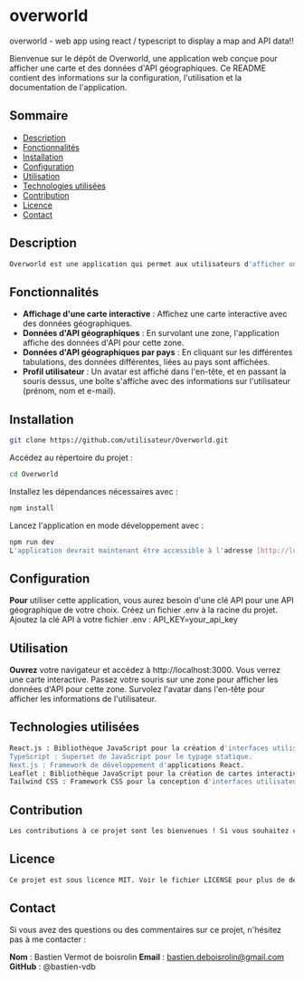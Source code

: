 # overworld

overworld - web app using react / typescript to display a map and API data!!

Bienvenue sur le dépôt de Overworld, une application web conçue pour afficher une carte et des données d'API géographiques. Ce README contient des informations sur la configuration, l'utilisation et la documentation de l'application.

## Sommaire

- [Description](#description)
- [Fonctionnalités](#fonctionnalités)
- [Installation](#installation)
- [Configuration](#configuration)
- [Utilisation](#utilisation)
- [Technologies utilisées](#technologies-utilisées)
- [Contribution](#contribution)
- [Licence](#licence)
- [Contact](#contact)

## Description
```bash
Overworld est une application qui permet aux utilisateurs d'afficher une carte interactive avec des données géographiques. En survolant une ville, un département ou une région, l'application affiche des données d'API pour cette zone.
```

## Fonctionnalités

- **Affichage d'une carte interactive** : Affichez une carte interactive avec des données géographiques.
- **Données d'API géographiques** : En survolant une zone, l'application affiche des données d'API pour cette zone.
- **Données d'API géographiques par pays** : En cliquant sur les différentes tabulations, des données différentes, liées au pays sont affichées.
- **Profil utilisateur** : Un avatar est affiché dans l'en-tête, et en passant la souris dessus, une boîte s'affiche avec des informations sur l'utilisateur (prénom, nom et e-mail).

## Installation
```bash
git clone https://github.com/utilisateur/Overworld.git
```
Accédez au répertoire du projet :
```bash
cd Overworld
```
Installez les dépendances nécessaires avec :
```bash
npm install
```
Lancez l'application en mode développement avec :
```bash
npm run dev
L'application devrait maintenant être accessible à l'adresse [http://localhost:3000](http://localhost:3000) dans votre navigateur.
```

## Configuration
**Pour** utiliser cette application, vous aurez besoin d'une clé API pour une API géographique de votre choix.
Créez un fichier .env à la racine du projet.
Ajoutez la clé API à votre fichier .env :
API_KEY=your_api_key


## Utilisation
**Ouvrez** votre navigateur et accédez à http://localhost:3000.
Vous verrez une carte interactive. Passez votre souris sur une zone pour afficher les données d'API pour cette zone.
Survolez l'avatar dans l'en-tête pour afficher les informations de l'utilisateur.


## Technologies utilisées
```bash
React.js : Bibliothèque JavaScript pour la création d'interfaces utilisateur.
TypeScript : Superset de JavaScript pour le typage statique.
Next.js : Framework de développement d'applications React.
Leaflet : Bibliothèque JavaScript pour la création de cartes interactives.
Tailwind CSS : Framework CSS pour la conception d'interfaces utilisateur.
```

## Contribution
```bash
Les contributions à ce projet sont les bienvenues ! Si vous souhaitez contribuer, veuillez suivre les étapes mentionnées précédemment dans la section "Contribution".
```

## Licence
```bash
Ce projet est sous licence MIT. Voir le fichier LICENSE pour plus de détails.
```

## Contact
Si vous avez des questions ou des commentaires sur ce projet, n'hésitez pas à me contacter :

**Nom** : Bastien Vermot de boisrolin
**Email** : bastien.deboisrolin@gmail.com
**GitHub** : @bastien-vdb
